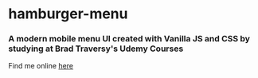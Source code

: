 # hamburger-menu

### A modern mobile menu UI created with Vanilla JS and CSS by studying at Brad Traversy's Udemy Courses  ###

Find me online [here](https://illustrious-smakager-a76e1b.netlify.app/)

